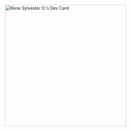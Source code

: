 <a href="https://app.daily.dev/kennexcorp"><img src="https://api.daily.dev/devcards/06f4df79c1754731889861029a05e8e8.png?r=hjr" width="400" alt="Kene Sylvester O.'s Dev Card"/></a>
